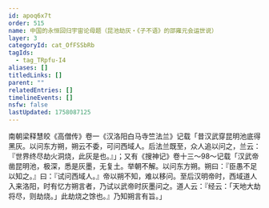 ```yaml
---
id: apoq6x7t
order: 515
name: 中国的永恒回归宇宙论母题（昆池劫灰・《子不语》的邵雍元会运世说）
layer: 3
categoryId: cat_OfFSSbRb
tagIds:
  - tag_TRpfu-I4
aliases: []
titledLinks: []
parent: ""
relatedEntries: []
timelineEvents: []
nsfw: false
lastUpdated: 1758087125
---
```


南朝梁释慧皎《高僧传》卷一《汉洛阳白马寺竺法兰》记载「昔汉武穿昆明池底得黑灰。以问东方朔，朔云不委，可问西域人。后法兰既至，众人追以问之，兰云：『世界终尽劫火洞烧，此灰是也。』」；又有《搜神记》卷十三～98～记载「汉武帝凿昆明池，极深，悉是灰墨，无复土。举朝不解。以问东方朔。朔曰：『臣愚不足以知之。』曰：『试问西域人。』帝以朔不知，难以移问。至后汉明帝时，西域道人入来洛阳，时有忆方朔言者，乃试以武帝时灰墨问之。道人云：『经云：「天地大劫将尽，则劫烧。」此劫烧之馀也。』乃知朔言有旨。」